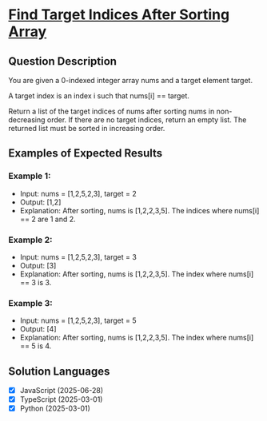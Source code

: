 # [Find Target Indices After Sorting Array](https://leetcode.com/problems/find-target-indices-after-sorting-array/)

## Question Description

You are given a 0-indexed integer array nums and a target element target.

A target index is an index i such that nums[i] == target.

Return a list of the target indices of nums after sorting nums in non-decreasing order. If there are no target indices, return an empty list. The returned list must be sorted in increasing order.

## Examples of Expected Results

### Example 1:

- Input: nums = [1,2,5,2,3], target = 2
- Output: [1,2]
- Explanation: After sorting, nums is [1,2,2,3,5].
    The indices where nums[i] == 2 are 1 and 2.

### Example 2:

- Input: nums = [1,2,5,2,3], target = 3
- Output: [3]
- Explanation: After sorting, nums is [1,2,2,3,5].
The index where nums[i] == 3 is 3.

### Example 3:

- Input: nums = [1,2,5,2,3], target = 5
- Output: [4]
- Explanation: After sorting, nums is [1,2,2,3,5].
The index where nums[i] == 5 is 4.

## Solution Languages

- [x] JavaScript (2025-06-28)
- [x] TypeScript (2025-03-01)
- [x] Python (2025-03-01)